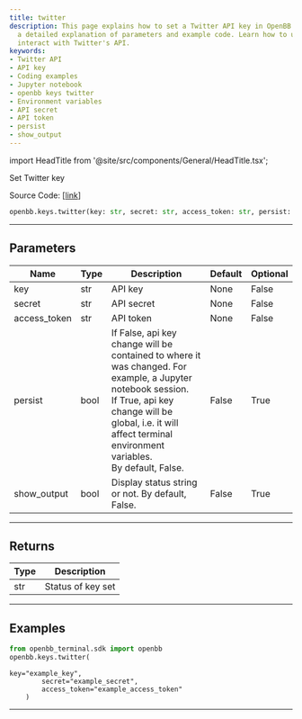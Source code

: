```yaml
---
title: twitter
description: This page explains how to set a Twitter API key in OpenBB Terminal, including
  a detailed explanation of parameters and example code. Learn how to use OpenBB to
  interact with Twitter's API.
keywords:
- Twitter API
- API key
- Coding examples
- Jupyter notebook
- openbb keys twitter
- Environment variables
- API secret
- API token
- persist
- show_output
---
```


import HeadTitle from '@site/src/components/General/HeadTitle.tsx';

<HeadTitle title="keys.twitter - Reference | OpenBB SDK Docs" />

Set Twitter key

Source Code: [[link](https://github.com/OpenBB-finance/OpenBB/tree/main/openbb_terminal/keys_model.py#L1132)]

```python
openbb.keys.twitter(key: str, secret: str, access_token: str, persist: bool = False, show_output: bool = False)
```

---

## Parameters

| Name | Type | Description | Default | Optional |
| ---- | ---- | ----------- | ------- | -------- |
| key | str | API key | None | False |
| secret | str | API secret | None | False |
| access_token | str | API token | None | False |
| persist | bool | If False, api key change will be contained to where it was changed. For example, a Jupyter notebook session.<br/>If True, api key change will be global, i.e. it will affect terminal environment variables.<br/>By default, False. | False | True |
| show_output | bool | Display status string or not. By default, False. | False | True |


---

## Returns

| Type | Description |
| ---- | ----------- |
| str | Status of key set |
---

## Examples

```python
from openbb_terminal.sdk import openbb
openbb.keys.twitter(
```

```
key="example_key",
        secret="example_secret",
        access_token="example_access_token"
    )
```
---
